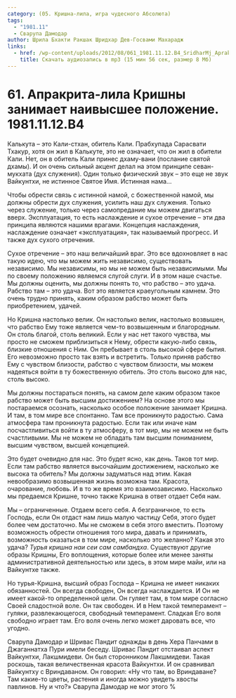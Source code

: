 ```yaml
---
category: (05. Кришна-лила, игра чудесного Абсолюта)
tags:
  - "1981.11"
  - Сварупа Дамодар
author: Шрила Бхакти Ракшак Шридхар Дев-Госвами Махарадж
links:
  - href: /wp-content/uploads/2012/08/061_1981.11.12.B4_SridharMj_Aprakrita-lila_Krishny_zanimayet_naivyssheye_polojeniye1.mp3
    title: Скачать аудиозапись в mp3 (15 мин 56 сек, размер 8 Мб)
---
```


# 61. Апракрита-лила Кришны занимает наивысшее положение. 1981.11.12.B4

Калькута – это Кали-стхан, обитель Кали. Прабхупада Сарасвати Тхакур, хотя он жил в Калькуте, это не означает, что он жил в обители Кали. Нет, он в обитель Кали принес дхаму-вани (послание святой дхамы). И он очень сильный акцент делал на этом принципе севан-мукхата (дух служения). Один только физический звук – это еще не звук Вайкунтхи, не истинное Святое Имя. Истинная нама…

Чтобы обрести связь с истинной намой, с божественной намой, мы должны обрести дух служения, усилить наш дух служения. Только через служение, только через самопредание мы можем двигаться вверх. Эксплуатация, то есть наслаждение и сухое отречение – эти два принципа являются нашими врагами. Концепция наслаждения, наслаждение означает «эксплуатация», так называемый прогресс. И также дух сухого отречения.

Сухое отречение – это наш величайший враг. Это все вдохновляет в нас такую идею, что мы можем жить независимо, существовать независимо. Мы независимы, но мы не можем быть независимыми. Мы по своему положению являемся слугой слуги. И в этом наше счастье. Мы должны оценить, мы должны понять то, что рабство – это удача. Рабство там – это удача. Вот это является краеугольным камнем. Это очень трудно принять, каким образом рабство может быть приобретением, удачей.

Но Кришна настолько велик. Он настолько велик, настолько возвышен, что рабство Ему тоже является чем-то возвышенным и благородным. Он столь благой, столь великий. Если у нас нет такого чувства, мы просто не сможем приблизиться к Нему, обрести какую-либо связь, близкие отношения с Ним. Он пребывает в столь высокой сфере бытия. Его невозможно просто так взять и встретить. Только приняв рабство Ему с чувством близости, рабство с чувством близости, мы можем надеяться войти в ту божественную обитель. Это столь высоко для нас, столь высоко.

Мы должны постараться понять, на самом деле каким образом такое рабство может быть высшим достижением? На основе этого мы постараемся осознать, насколько особое положение занимает Кришна. И там, в том мире все спонтанно. Там все проникнуто радостью. Сама атмосфера там проникнута радостью. Если так или иначе нам посчастливиться войти в ту атмосферу, в тот мир, мы не можем не быть счастливыми. Мы не можем не обладать там высшим пониманием, высшим чувством, высшей концепцией.

Это будет очевидно для нас. Это будет ясно, как день. Таков тот мир. Если там рабство является высочайшим достижением, насколько же высока та обитель? Мы должны задуматься над этим. Какая невообразимо возвышенная жизнь возможна там. Красота, очарование, любовь. И в то же время это взаимозависимо. Насколько мы предаемся Кришне, точно также Кришна в ответ отдает Себя нам.

Мы – ограниченные. Отдаем всего себя. А безграничное, то есть Господь, если Он отдаст нам лишь малую частицу Себя, этого будет более чем достаточно. Мы не сможем в себя этого вместить. Поэтому возможность обрести отношения того мира, давать и принимать, возможность оказаться в том мире, насколько это желанно? Какая это удача? *Турья кришна наи сеи сам самбандха*. Существуют другие образы Кришны, Его воплощения, которые более или менее заняты административной деятельностью или здесь, в этом мире майи, или на Вайкунтхе также.

Но турья-Кришна, высший образ Господа – Кришна не имеет никаких обязанностей. Он всегда свободен, Он всегда наслаждается. И Он не имеет какой-то определенной цели. Он гуляет там, в том мире согласно Своей сладостной воле. Он так свободен. И в Нем такой темперамент – гуляки, развлекающегося, свободный темперамент. Сладкая Его воля свободно играет там. Его воля очень легко может даровать все, что угодно.

Сварупа Дамодар и Шривас Пандит однажды в день Хера Панчами в Джаганнатха Пури имели беседу. Шривас Пандит отстаивал аспект Вайкунтхи, Лакшмидеви. Он был сторонником Лакшмидеви. Такая роскошь, такая величественная красота Вайкунтхи. И он сравнивал Вайкунтху с Вриндаваном. Он говорил: «Ну что там, во Вриндаване? Там какие-то цветы, растения и иногда можно увидеть хвосты павлинов. Ну и что?» Сварупа Дамодар не мог этого %

